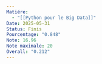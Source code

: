 ```yaml
---
Matiére:
  - "[[Python pour le Big Data]]"
Date: 2025-05-31
Status: Finis
Pourcentage: "0.848"
Note: 16.96
Note maximale: 20
Overall: "0.212"
---
```

